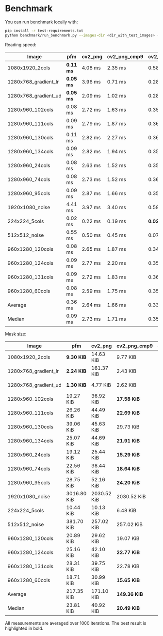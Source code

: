 Benchmark
=========

You can run benchmark locally with:

```bash
pip install -r test-requirements.txt
python benchmark/run_benchmark.py --images-dir <dir_with_test_images> --n-iterations 1000
```

Reading speed:

| Image | pfm | cv2_png | cv2_png_cmp9 | cv2_bmp | npz | npy | qoi |
| --- | --- | --- | --- | --- | --- | --- | --- |
| 1080x1920_2cols | **0.11 ms** | 4.08 ms | 2.35 ms | 0.58 ms | 0.98 ms | 0.11 ms | 1.20 ms | 
| 1280x768_gradient_lr | **0.05 ms** | 3.96 ms | 0.71 ms | 0.28 ms | 0.31 ms | 0.06 ms | 1.45 ms | 
| 1280x768_gradient_ud | **0.05 ms** | 2.09 ms | 1.02 ms | 0.28 ms | 0.45 ms | 0.06 ms | 0.55 ms | 
| 1280x960_102cols | 0.08 ms | 2.72 ms | 1.63 ms | 0.35 ms | 0.72 ms | **0.07 ms** | 0.78 ms | 
| 1280x960_111cols | 0.09 ms | 2.79 ms | 1.87 ms | 0.36 ms | 0.78 ms | **0.07 ms** | 0.83 ms | 
| 1280x960_130cols | 0.11 ms | 2.82 ms | 2.27 ms | 0.36 ms | 0.77 ms | **0.08 ms** | 0.83 ms | 
| 1280x960_134cols | 0.09 ms | 2.82 ms | 1.94 ms | 0.35 ms | 0.74 ms | **0.07 ms** | 0.82 ms | 
| 1280x960_24cols | 0.08 ms | 2.63 ms | 1.52 ms | 0.35 ms | 0.66 ms | **0.07 ms** | 0.78 ms | 
| 1280x960_74cols | 0.08 ms | 2.73 ms | 1.52 ms | 0.36 ms | 0.65 ms | **0.07 ms** | 0.80 ms | 
| 1280x960_95cols | 0.09 ms | 2.87 ms | 1.66 ms | 0.35 ms | 0.70 ms | **0.08 ms** | 0.84 ms | 
| 1920x1080_noise | 4.41 ms | 3.97 ms | 3.40 ms | 0.59 ms | 0.70 ms | **0.11 ms** | 8.38 ms | 
| 224x224_5cols | 0.02 ms | 0.22 ms | 0.19 ms | **0.02 ms** | 0.14 ms | 0.03 ms | 0.09 ms | 
| 512x512_noise | 0.55 ms | 0.50 ms | 0.45 ms | 0.07 ms | 0.21 ms | **0.03 ms** | 1.03 ms | 
| 960x1280_120cols | 0.08 ms | 2.65 ms | 1.87 ms | 0.34 ms | 0.73 ms | **0.08 ms** | 0.75 ms | 
| 960x1280_124cols | 0.09 ms | 2.77 ms | 2.20 ms | 0.35 ms | 0.74 ms | **0.08 ms** | 0.80 ms | 
| 960x1280_131cols | 0.09 ms | 2.72 ms | 1.83 ms | 0.36 ms | 0.79 ms | **0.07 ms** | 0.78 ms | 
| 960x1280_60cols | 0.08 ms | 2.59 ms | 1.75 ms | 0.35 ms | 0.69 ms | **0.08 ms** | 0.76 ms | 
| Average | 0.36 ms | 2.64 ms | 1.66 ms | 0.33 ms | 0.63 ms | **0.07 ms** | 1.26 ms | 
| Median | 0.09 ms | 2.73 ms | 1.71 ms | 0.35 ms | 0.70 ms | **0.07 ms** | 0.81 ms | 

Mask size:

| Image | pfm | cv2_png | cv2_png_cmp9 | cv2_bmp | npz | npy | qoi |
| --- | --- | --- | --- | --- | --- | --- | --- |
| 1080x1920_2cols | **9.30 KiB** | 14.63 KiB | 9.77 KiB | 2026.05 KiB | 14.68 KiB | 2025.12 KiB | 40.03 KiB | 
| 1280x768_gradient_lr | **2.24 KiB** | 161.37 KiB | 2.43 KiB | 961.05 KiB | 5.75 KiB | 960.12 KiB | 638.77 KiB | 
| 1280x768_gradient_ud | **1.30 KiB** | 4.77 KiB | 2.62 KiB | 961.05 KiB | 1.73 KiB | 960.12 KiB | 15.77 KiB | 
| 1280x960_102cols | 19.27 KiB | 36.92 KiB | **17.58 KiB** | 1201.05 KiB | 19.42 KiB | 1200.12 KiB | 50.62 KiB | 
| 1280x960_111cols | 26.26 KiB | 44.49 KiB | **22.69 KiB** | 1201.05 KiB | 23.24 KiB | 1200.12 KiB | 57.36 KiB | 
| 1280x960_130cols | 39.06 KiB | 45.63 KiB | 29.73 KiB | 1201.05 KiB | **26.64 KiB** | 1200.12 KiB | 57.88 KiB | 
| 1280x960_134cols | 25.07 KiB | 44.69 KiB | **21.91 KiB** | 1201.05 KiB | 22.08 KiB | 1200.12 KiB | 56.17 KiB | 
| 1280x960_24cols | 19.12 KiB | 25.44 KiB | **15.29 KiB** | 1201.05 KiB | 16.70 KiB | 1200.12 KiB | 41.24 KiB | 
| 1280x960_74cols | 22.56 KiB | 38.44 KiB | **18.64 KiB** | 1201.05 KiB | 20.02 KiB | 1200.12 KiB | 50.31 KiB | 
| 1280x960_95cols | 28.75 KiB | 52.16 KiB | **24.20 KiB** | 1201.05 KiB | 24.49 KiB | 1200.12 KiB | 64.41 KiB | 
| 1920x1080_noise | 3016.80 KiB | 2030.52 KiB | 2030.52 KiB | 2026.05 KiB | 2025.86 KiB | **2025.12 KiB** | 6384.99 KiB | 
| 224x224_5cols | 10.44 KiB | 10.13 KiB | 6.48 KiB | 50.05 KiB | **6.12 KiB** | 49.12 KiB | 14.99 KiB | 
| 512x512_noise | 381.70 KiB | 257.02 KiB | 257.02 KiB | 257.05 KiB | 256.32 KiB | **256.12 KiB** | 807.09 KiB | 
| 960x1280_120cols | 20.89 KiB | 29.62 KiB | 19.07 KiB | 1201.05 KiB | **18.37 KiB** | 1200.12 KiB | 42.09 KiB | 
| 960x1280_124cols | 25.16 KiB | 42.10 KiB | **22.77 KiB** | 1201.05 KiB | 23.00 KiB | 1200.12 KiB | 54.16 KiB | 
| 960x1280_131cols | 28.31 KiB | 39.75 KiB | 22.78 KiB | 1201.05 KiB | **21.62 KiB** | 1200.12 KiB | 50.42 KiB | 
| 960x1280_60cols | 18.71 KiB | 30.99 KiB | **15.65 KiB** | 1201.05 KiB | 19.18 KiB | 1200.12 KiB | 43.75 KiB | 
| Average | 217.35 KiB | 171.10 KiB | **149.36 KiB** | 1146.64 KiB | 149.72 KiB | 1145.71 KiB | 498.24 KiB | 
| Median | 23.81 KiB | 40.92 KiB | **20.49 KiB** | 1201.05 KiB | 20.82 KiB | 1200.12 KiB | 52.39 KiB | 

All measurements are averaged over 1000 iterations. The best result is highlighted in bold.
